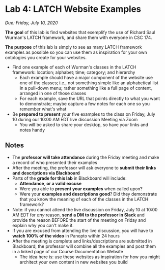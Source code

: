 # Lab 4: LATCH Website Examples

*Due: Friday, July 10, 2020* 

**The goal** of this lab is find websites that exemplify the use of Richard Saul Wurman's LATCH framework, and share them with everyone in CSC 174.

**The purpose** of this lab is simply to see as many LATCH framework examples as possible so you can use them as inspiration for your own ontologies you create for your websites.

- Find one example of each of Wurman's classes in the LATCH framework: location; alphabet; time; category; and hierarchy
  - Each example should have a major component of the website use one of the classes; i.e., not something simple like an alphabetical list in a pull-down menu; rather something like a full page of content, arranged in one of those classes
  - For each example, save the URL that points directly to what you want to demonstrate; maybe capture a few notes for each one so you remember what's what
- Be **prepared to present** your five examples to the class on Friday, July 10 during our 10:00 AM EDT live discussion Meeting via Zoom
  - You will be asked to share your desktop, so have your links and notes handy

## Notes

- The **professor will take attendance** during the Friday meeting and make a record of who presented their examples
- After the meeting, the professor will ask everyone to **submit their links and descriptions via Blackboard**
- Parts of the **grade for this lab** in Blackboard will include:
  - **Attendance, or a valid excuse**
  - Were you able to **present your examples** when called upon?
  - Were your **examples and descriptions good**? Did they demonstrate that you know the meaning of each of the classes in the LATCH framework?
- Note: if you cannot attend the live discussion on Friday, July 10 at 10:00 AM EDT for *any* reason, **send a DM to the professor in Slack** and provide the reason BEFORE the start of the meeting on Friday and explain why you can't make it.
- If you are excused from attending the live discussion, you will have to **watch 100% of the video** in Panopto within 24 hours
- After the meeting is complete and links/descriptions are submitted in Blackboard, the professor will combine all the examples and post them in a linked page of our Course Documentation Website
  - The idea here is: use these websites as inspiration for how you might architect your own content in new websites you build